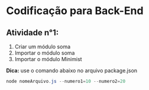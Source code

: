 # Codificação para Back-End

## Atividade n°1:
1. Criar um módulo soma
2. Importar o módulo soma
3. Importar o módulo Minimist

**Dica:** use o comando abaixo no arquivo package.json
```powershell
node nomeArquivo.js --numero1=10 --numero2=20
```